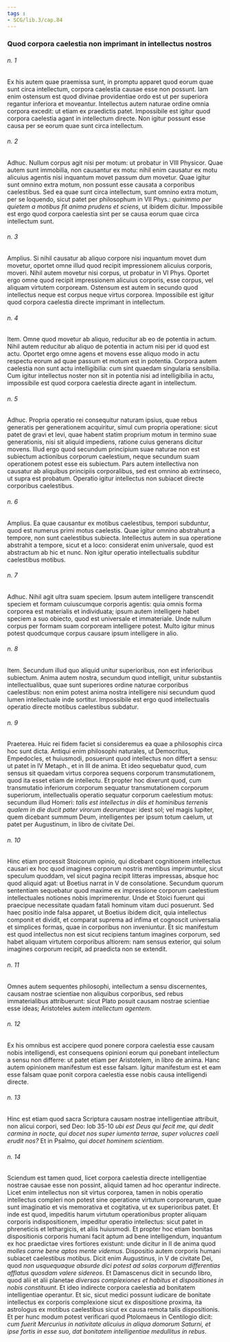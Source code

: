 ```yaml
---
tags : 
- SCG/lib.3/cap.84
---
```


### Quod corpora caelestia non imprimant in intellectus nostros

###### n. 1
Ex his autem quae praemissa sunt, in promptu apparet quod eorum quae sunt circa intellectum, corpora caelestia causae esse non possunt. Iam enim ostensum est quod divinae providentiae ordo est ut per superiora regantur inferiora et moveantur. Intellectus autem naturae ordine omnia corpora excedit: ut etiam ex praedictis patet. Impossibile est igitur quod corpora caelestia agant in intellectum directe. Non igitur possunt esse causa per se eorum quae sunt circa intellectum.

###### n. 2
Adhuc. Nullum corpus agit nisi per motum: ut probatur in VIII Physicor. Quae autem sunt immobilia, non causantur ex motu: nihil enim causatur ex motu alicuius agentis nisi inquantum movet passum dum movetur. Quae igitur sunt omnino extra motum, non possunt esse causata a corporibus caelestibus. Sed ea quae sunt circa intellectum, sunt omnino extra motum, per se loquendo, sicut patet per philosophum in VII Phys.: *quinimmo per quietem a motibus fit anima prudens et sciens*, ut ibidem dicitur. Impossibile est ergo quod corpora caelestia sint per se causa eorum quae circa intellectum sunt.

###### n. 3
Amplius. Si nihil causatur ab aliquo corpore nisi inquantum movet dum movetur, oportet omne illud quod recipit impressionem alicuius corporis, moveri. Nihil autem movetur nisi corpus, ut probatur in VI Phys. Oportet ergo omne quod recipit impressionem alicuius corporis, esse corpus, vel aliquam virtutem corpoream. Ostensum est autem in secundo quod intellectus neque est corpus neque virtus corporea. Impossibile est igitur quod corpora caelestia directe imprimant in intellectum.

###### n. 4
Item. Omne quod movetur ab aliquo, reducitur ab eo de potentia in actum. Nihil autem reducitur ab aliquo de potentia in actum nisi per id quod est actu. Oportet ergo omne agens et movens esse aliquo modo in actu respectu eorum ad quae passum et motum est in potentia. Corpora autem caelestia non sunt actu intelligibilia: cum sint quaedam singularia sensibilia. Cum igitur intellectus noster non sit in potentia nisi ad intelligibilia in actu, impossibile est quod corpora caelestia directe agant in intellectum.

###### n. 5
Adhuc. Propria operatio rei consequitur naturam ipsius, quae rebus generatis per generationem acquiritur, simul cum propria operatione: sicut patet de gravi et levi, quae habent statim proprium motum in termino suae generationis, nisi sit aliquid impediens, ratione cuius generans dicitur movens. Illud ergo quod secundum principium suae naturae non est subiectum actionibus corporum caelestium, neque secundum suam operationem potest esse eis subiectum. Pars autem intellectiva non causatur ab aliquibus principiis corporalibus, sed est omnino ab extrinseco, ut supra est probatum. Operatio igitur intellectus non subiacet directe corporibus caelestibus.

###### n. 6
Amplius. Ea quae causantur ex motibus caelestibus, tempori subduntur, quod est numerus primi motus caelestis. Quae igitur omnino abstrahunt a tempore, non sunt caelestibus subiecta. Intellectus autem in sua operatione abstrahit a tempore, sicut et a loco: considerat enim universale, quod est abstractum ab hic et nunc. Non igitur operatio intellectualis subditur caelestibus motibus.

###### n. 7
Adhuc. Nihil agit ultra suam speciem. Ipsum autem intelligere transcendit speciem et formam cuiuscumque corporis agentis: quia omnis forma corporea est materialis et individuata; ipsum autem intelligere habet speciem a suo obiecto, quod est universale et immateriale. Unde nullum corpus per formam suam corpoream intelligere potest. Multo igitur minus potest quodcumque corpus causare ipsum intelligere in alio.

###### n. 8
Item. Secundum illud quo aliquid unitur superioribus, non est inferioribus subiectum. Anima autem nostra, secundum quod intelligit, unitur substantiis intellectualibus, quae sunt superiores ordine naturae corporibus caelestibus: non enim potest anima nostra intelligere nisi secundum quod lumen intellectuale inde sortitur. Impossibile est ergo quod intellectualis operatio directe motibus caelestibus subdatur.

###### n. 9
Praeterea. Huic rei fidem faciet si consideremus ea quae a philosophis circa hoc sunt dicta. Antiqui enim philosophi naturales, ut Democritus, Empedocles, et huiusmodi, posuerunt quod intellectus non differt a sensu: ut patet in IV Metaph., et in III de anima. Et ideo sequebatur quod, cum sensus sit quaedam virtus corporea sequens corporum transmutationem, quod ita esset etiam de intellectu. Et propter hoc dixerunt quod, cum transmutatio inferiorum corporum sequatur transmutationem corporum superiorum, intellectualis operatio sequatur corporum caelestium motus: secundum illud Homeri: *talis est intellectus in diis et hominibus terrenis qualem in die ducit pater virorum deorumque*: idest sol; vel magis Iupiter, quem dicebant summum Deum, intelligentes per ipsum totum caelum, ut patet per Augustinum, in libro de civitate Dei.

###### n. 10
Hinc etiam processit Stoicorum opinio, qui dicebant cognitionem intellectus causari ex hoc quod imagines corporum nostris mentibus imprimuntur, sicut speculum quoddam, vel sicut pagina recipit litteras impressas, absque hoc quod aliquid agat: ut Boetius narrat in V de consolatione. Secundum quorum sententiam sequebatur quod maxime ex impressione corporum caelestium intellectuales notiones nobis imprimerentur. Unde et Stoici fuerunt qui praecipue necessitate quadam fatali hominum vitam duci posuerunt. Sed haec positio inde falsa apparet, ut Boetius ibidem dicit, quia intellectus componit et dividit, et comparat suprema ad infima et cognoscit universalia et simplices formas, quae in corporibus non inveniuntur. Et sic manifestum est quod intellectus non est sicut recipiens tantum imagines corporum, sed habet aliquam virtutem corporibus altiorem: nam sensus exterior, qui solum imagines corporum recipit, ad praedicta non se extendit.

###### n. 11
Omnes autem sequentes philosophi, intellectum a sensu discernentes, causam nostrae scientiae non aliquibus corporibus, sed rebus immaterialibus attribuerunt: sicut Plato posuit causam nostrae scientiae esse ideas; Aristoteles autem *intellectum agentem*.

###### n. 12
Ex his omnibus est accipere quod ponere corpora caelestia esse causam nobis intelligendi, est consequens opinioni eorum qui ponebant intellectum a sensu non differre: ut patet etiam per Aristotelem, in libro de anima. Hanc autem opinionem manifestum est esse falsam. Igitur manifestum est et eam esse falsam quae ponit corpora caelestia esse nobis causa intelligendi directe.

###### n. 13
Hinc est etiam quod sacra Scriptura causam nostrae intelligentiae attribuit, non alicui corpori, sed Deo: Iob 35-10 *ubi est Deus qui fecit me, qui dedit carmina in nocte, qui docet nos super iumenta terrae, super volucres caeli erudit nos?* Et in Psalmo, *qui docet hominem scientiam*.

###### n. 14
Sciendum est tamen quod, licet corpora caelestia directe intelligentiae nostrae causae esse non possint, aliquid tamen ad hoc operantur indirecte. Licet enim intellectus non sit virtus corporea, tamen in nobis operatio intellectus compleri non potest sine operatione virtutum corporearum, quae sunt imaginatio et vis memorativa et cogitativa, ut ex superioribus patet. Et inde est quod, impeditis harum virtutum operationibus propter aliquam corporis indispositionem, impeditur operatio intellectus: sicut patet in phreneticis et lethargicis, et aliis huiusmodi. Et propter hoc etiam bonitas dispositionis corporis humani facit aptum ad bene intelligendum, inquantum ex hoc praedictae vires fortiores existunt: unde dicitur in II de anima quod *molles carne bene aptos mente videmus*. Dispositio autem corporis humani subiacet caelestibus motibus. Dicit enim Augustinus, in V de civitate Dei, quod *non usquequaque absurde dici potest ad solas corporum differentias afflatus quosdam valere sidereos*. Et Damascenus dicit in secundo libro, quod alii et alii planetae *diversas complexiones et habitus et dispositiones in nobis constituunt*. Et ideo indirecte corpora caelestia ad bonitatem intelligentiae operantur. Et sic, sicut medici possunt iudicare de bonitate intellectus ex corporis complexione sicut ex dispositione proxima, ita astrologus ex motibus caelestibus sicut ex causa remota talis dispositionis. Et per hunc modum potest verificari quod Ptolomaeus in Centilogio dicit: *cum fuerit Mercurius in nativitate alicuius in aliqua domorum Saturni, et ipse fortis in esse suo, dat bonitatem intelligentiae medullitus in rebus*.

